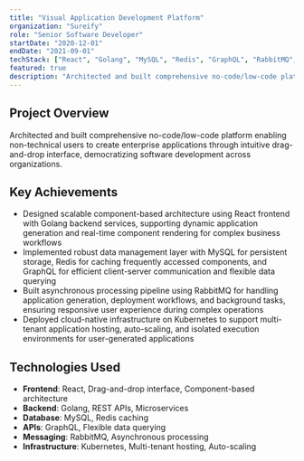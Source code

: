 ```yaml
---
title: "Visual Application Development Platform"
organization: "Sureify"
role: "Senior Software Developer"
startDate: "2020-12-01"
endDate: "2021-09-01"
techStack: ["React", "Golang", "MySQL", "Redis", "GraphQL", "RabbitMQ", "Kubernetes"]
featured: true
description: "Architected and built comprehensive no-code/low-code platform enabling non-technical users to create enterprise applications through intuitive drag-and-drop interface, democratizing software development across organizations."
---
```


## Project Overview

Architected and built comprehensive no-code/low-code platform enabling non-technical users to create enterprise applications through intuitive drag-and-drop interface, democratizing software development across organizations.

## Key Achievements

- Designed scalable component-based architecture using React frontend with Golang backend services, supporting dynamic application generation and real-time component rendering for complex business workflows
- Implemented robust data management layer with MySQL for persistent storage, Redis for caching frequently accessed components, and GraphQL for efficient client-server communication and flexible data querying
- Built asynchronous processing pipeline using RabbitMQ for handling application generation, deployment workflows, and background tasks, ensuring responsive user experience during complex operations
- Deployed cloud-native infrastructure on Kubernetes to support multi-tenant application hosting, auto-scaling, and isolated execution environments for user-generated applications

## Technologies Used

- **Frontend**: React, Drag-and-drop interface, Component-based architecture
- **Backend**: Golang, REST APIs, Microservices
- **Database**: MySQL, Redis caching
- **APIs**: GraphQL, Flexible data querying
- **Messaging**: RabbitMQ, Asynchronous processing
- **Infrastructure**: Kubernetes, Multi-tenant hosting, Auto-scaling
